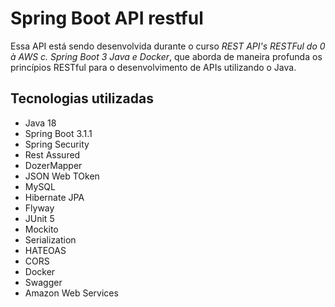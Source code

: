 # Spring Boot API restful

Essa API está sendo desenvolvida durante o curso *REST API's RESTFul do 0 à AWS c. Spring Boot 3 Java e Docker*, que aborda de maneira profunda os princípios RESTful para o desenvolvimento de APIs utilizando o Java.

## Tecnologias utilizadas
- Java 18
- Spring Boot 3.1.1
- Spring Security
- Rest Assured
- DozerMapper
- JSON Web TOken
- MySQL
- Hibernate JPA
- Flyway
- JUnit 5
- Mockito
- Serialization
- HATEOAS
- CORS
- Docker
- Swagger
- Amazon Web Services